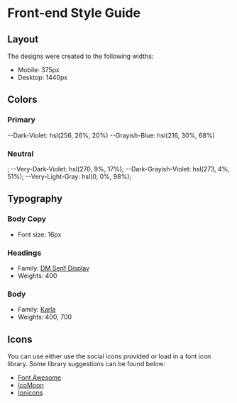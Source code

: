 # Front-end Style Guide

## Layout

The designs were created to the following widths:

- Mobile: 375px
- Desktop: 1440px

## Colors

### Primary

--Dark-Violet: hsl(256, 26%, 20%)
--Grayish-Blue: hsl(216, 30%, 68%)

### Neutral
;
--Very-Dark-Violet: hsl(270, 9%, 17%);
--Dark-Grayish-Violet: hsl(273, 4%, 51%);
--Very-Light-Gray: hsl(0, 0%, 98%);

## Typography

### Body Copy

- Font size: 16px

### Headings

- Family: [DM Serif Display](https://fonts.google.com/specimen/DM+Serif+Display)
- Weights: 400

### Body

- Family: [Karla](https://fonts.google.com/specimen/Karla)
- Weights: 400, 700

## Icons

You can use either use the social icons provided or load in a font icon library. Some library suggestions can be found below:

- [Font Awesome](https://fontawesome.com)
- [IcoMoon](https://icomoon.io)
- [Ionicons](https://ionicons.com)